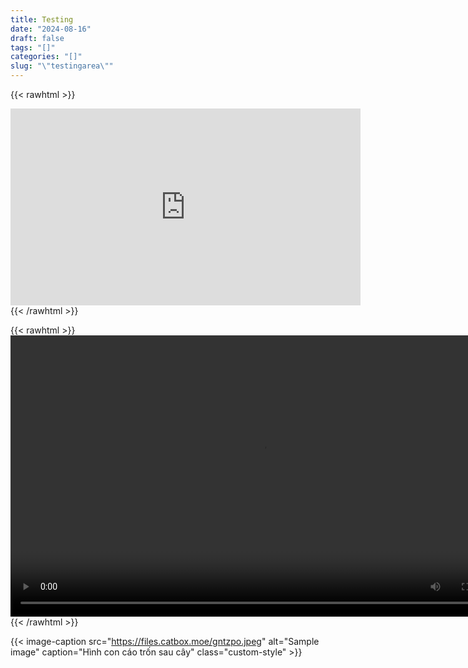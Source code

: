 ```yaml
---
title: Testing
date: "2024-08-16"
draft: false
tags: "[]"
categories: "[]"
slug: "\"testingarea\""
---
```


{{< rawhtml >}}
<iframe width="560" height="315" src="https://www.youtube.com/embed/qqJSXoa5ZtQ?si=7hke-w07l3SkZjX4" title="YouTube video player" frameborder="0" allow="accelerometer; autoplay; clipboard-write; encrypted-media; gyroscope; picture-in-picture; web-share" referrerpolicy="strict-origin-when-cross-origin" allowfullscreen></iframe>
{{< /rawhtml >}}

{{< rawhtml >}}
<video src="https://files.catbox.moe/tmrr7h.mp4" width="800" height="450" controls>
  Your browser does not support the video tag.
</video>
{{< /rawhtml >}}

{{< image-caption src="https://files.catbox.moe/gntzpo.jpeg" alt="Sample image" caption="Hình con cáo trốn sau cây" class="custom-style" >}}
